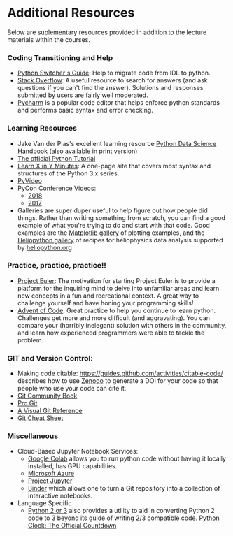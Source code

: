 # Additional Resources

Below are suplementary resources provided in addition to the lecture materials within the courses.


### Coding Transitioning and Help
* [Python Switcher's Guide](http://www.astrobetter.com/wiki/Python+Switchers+Guide):  Help to migrate code from IDL to python.
* [Stack Overflow](http://https://stackoverflow.com/): A useful resource to search for answers (and ask questions if you can't find the answer). Solutions and responses submitted by users are fairly well moderated.  
* [Pycharm](https://www.jetbrains.com/pycharm/) is a popular code editor that helps enforce python standards and performs basic syntax and error checking. 

### Learning Resources
* Jake Van der Plas's excellent learning resource [Python Data Science Handbook](http://jakevdp.github.io/PythonDataScienceHandbook/) (also available in print version)
* [The official Python Tutorial](http://docs.python.org/3/tutorial/index.html)
* [Learn X in Y Minutes](http://learnxinyminutes.com/docs/python3/): A one-page site that covers most syntax and structures of the Python 3.x series.
* [PyVideo](http://pyvideo.org)
* PyCon Conference Videos:
  * [2018](http://www.youtube.com/channel/UCsX05-2sVSH7Nx3zuk3NYuQ)
  * [2017](https://www.youtube.com/channel/UCrJhliKNQ8g0qoE_zvL8eVg)
* Galleries are super duper useful to help figure out how people did things. Rather than writing something from scratch, you can find a good example of what you're trying to do and start with that code.  Good examples are the [Matplotlib gallery](https://matplotlib.org/gallery.html) of plotting examples, and the [Heliopython gallery](http://heliopython.org/gallery/generated/gallery/index.html) of recipes for heliophysics data analysis supported by [heliopython.org](http://heliopython.org)

### Practice, practice, practice!!
* [Project Euler](https://projecteuler.net/): The motivation for starting Project Euler is to provide a platform for the inquiring mind to delve into unfamiliar areas and learn new concepts in a fun and recreational context.  A great way to challenge yourself and have honing your programming skills!
* [Advent of Code](https://adventofcode.com/): Great practice to help you continue to learn python.  Challenges get more and more 
difficult (and aggravating).  You can compare your (horribly inelegant) solution with others in the community, and learn how experienced programmers were able to tackle the problem.

### GIT and Version Control:
* Making code citable:  https://guides.github.com/activities/citable-code/ describes how to use [Zenodo](https://zenodo.org/) to generate a DOI for your code so that people who use your code can cite it. 
* [Git Community Book](http://book.git-scm.com/)
* [Pro Git](http://progit.org/book/)
* [A Visual Git Reference](http://marklodato.github.io/visual-git-guide/index-en.html)
* [Git Cheat Sheet](https://education.github.com/git-cheat-sheet-education.pdf)

### Miscellaneous
* Cloud-Based Jupyter Notebook Services:
  * [Google Colab](https://colab.research.google.com/) allows you to run python code without having it locally installed, has GPU capabilities.
  * [Microsoft Azure](http://notebooks.azure.com)
  * [Project Jupyter](http://jupyter.org/try)
  * [Binder](http://mybinder.org) which allows one to turn a Git repository into a collection of interactive notebooks.
* Language Specific
  * [Python 2 or 3](http://python-future.org/) also provides a utility to aid in converting Python 2 code to 3 beyond its guide of writing 2/3 compatible code. [Python Clock: The Official Countdown](http://pythonclock.org)
